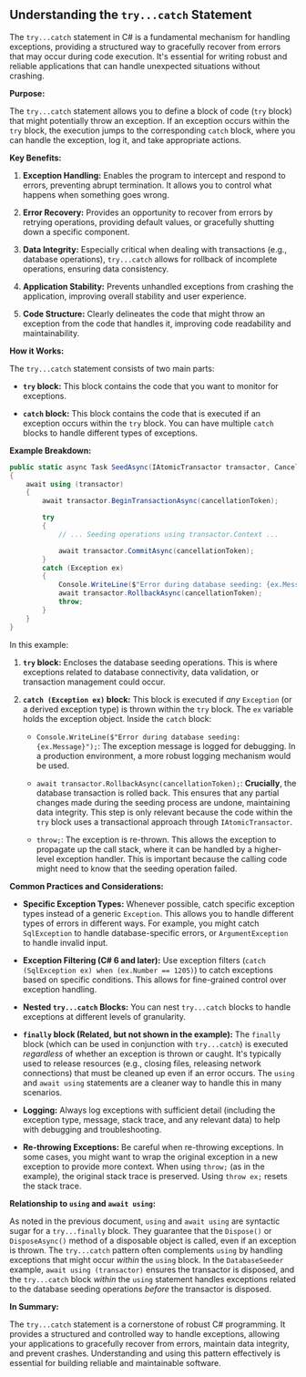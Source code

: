 ## Understanding the `try...catch` Statement

The `try...catch` statement in C# is a fundamental mechanism for handling exceptions, providing a structured way to gracefully recover from errors that may occur during code execution. It's essential for writing robust and reliable applications that can handle unexpected situations without crashing.

**Purpose:**

The `try...catch` statement allows you to define a block of code (`try` block) that might potentially throw an exception. If an exception occurs within the `try` block, the execution jumps to the corresponding `catch` block, where you can handle the exception, log it, and take appropriate actions.

**Key Benefits:**

1.  **Exception Handling:** Enables the program to intercept and respond to errors, preventing abrupt termination.  It allows you to control what happens when something goes wrong.

2.  **Error Recovery:** Provides an opportunity to recover from errors by retrying operations, providing default values, or gracefully shutting down a specific component.

3.  **Data Integrity:** Especially critical when dealing with transactions (e.g., database operations), `try...catch` allows for rollback of incomplete operations, ensuring data consistency.

4.  **Application Stability:**  Prevents unhandled exceptions from crashing the application, improving overall stability and user experience.

5.  **Code Structure:**  Clearly delineates the code that might throw an exception from the code that handles it, improving code readability and maintainability.

**How it Works:**

The `try...catch` statement consists of two main parts:

*   **`try` block:**  This block contains the code that you want to monitor for exceptions.

*   **`catch` block:** This block contains the code that is executed if an exception occurs within the `try` block. You can have multiple `catch` blocks to handle different types of exceptions.

**Example Breakdown:**

```csharp
public static async Task SeedAsync(IAtomicTransactor transactor, CancellationToken cancellationToken)
{
    await using (transactor)
    {
        await transactor.BeginTransactionAsync(cancellationToken);

        try
        {
            // ... Seeding operations using transactor.Context ...

            await transactor.CommitAsync(cancellationToken);
        }
        catch (Exception ex)
        {
            Console.WriteLine($"Error during database seeding: {ex.Message}");
            await transactor.RollbackAsync(cancellationToken);
            throw;
        }
    }
}
```

In this example:

1.  **`try` block:** Encloses the database seeding operations. This is where exceptions related to database connectivity, data validation, or transaction management could occur.

2.  **`catch (Exception ex)` block:** This block is executed if *any* `Exception` (or a derived exception type) is thrown within the `try` block.  The `ex` variable holds the exception object.  Inside the `catch` block:

    *   `Console.WriteLine($"Error during database seeding: {ex.Message}");`: The exception message is logged for debugging. In a production environment, a more robust logging mechanism would be used.

    *   `await transactor.RollbackAsync(cancellationToken);`: **Crucially**, the database transaction is rolled back. This ensures that any partial changes made during the seeding process are undone, maintaining data integrity.  This step is only relevant because the code within the `try` block uses a transactional approach through `IAtomicTransactor`.

    *   `throw;`: The exception is re-thrown. This allows the exception to propagate up the call stack, where it can be handled by a higher-level exception handler.  This is important because the calling code might need to know that the seeding operation failed.

**Common Practices and Considerations:**

*   **Specific Exception Types:** Whenever possible, catch specific exception types instead of a generic `Exception`. This allows you to handle different types of errors in different ways.  For example, you might catch `SqlException` to handle database-specific errors, or `ArgumentException` to handle invalid input.

*   **Exception Filtering (C# 6 and later):** Use exception filters (`catch (SqlException ex) when (ex.Number == 1205)`) to catch exceptions based on specific conditions. This allows for fine-grained control over exception handling.

*   **Nested `try...catch` Blocks:** You can nest `try...catch` blocks to handle exceptions at different levels of granularity.

*   **`finally` block (Related, but not shown in the example):**  The `finally` block (which can be used in conjunction with `try...catch`) is executed *regardless* of whether an exception is thrown or caught. It's typically used to release resources (e.g., closing files, releasing network connections) that must be cleaned up even if an error occurs. The `using` and `await using` statements are a cleaner way to handle this in many scenarios.

*   **Logging:** Always log exceptions with sufficient detail (including the exception type, message, stack trace, and any relevant data) to help with debugging and troubleshooting.

*   **Re-throwing Exceptions:** Be careful when re-throwing exceptions. In some cases, you might want to wrap the original exception in a new exception to provide more context. When using `throw;` (as in the example), the original stack trace is preserved. Using `throw ex;` resets the stack trace.

**Relationship to `using` and `await using`:**

As noted in the previous document, `using` and `await using` are syntactic sugar for a `try...finally` block. They guarantee that the `Dispose()` or `DisposeAsync()` method of a disposable object is called, even if an exception is thrown. The `try...catch` pattern often complements `using` by handling exceptions that might occur *within* the `using` block.  In the `DatabaseSeeder` example, `await using (transactor)` ensures the transactor is disposed, and the `try...catch` block *within* the `using` statement handles exceptions related to the database seeding operations *before* the transactor is disposed.

**In Summary:**

The `try...catch` statement is a cornerstone of robust C# programming. It provides a structured and controlled way to handle exceptions, allowing your applications to gracefully recover from errors, maintain data integrity, and prevent crashes. Understanding and using this pattern effectively is essential for building reliable and maintainable software.
